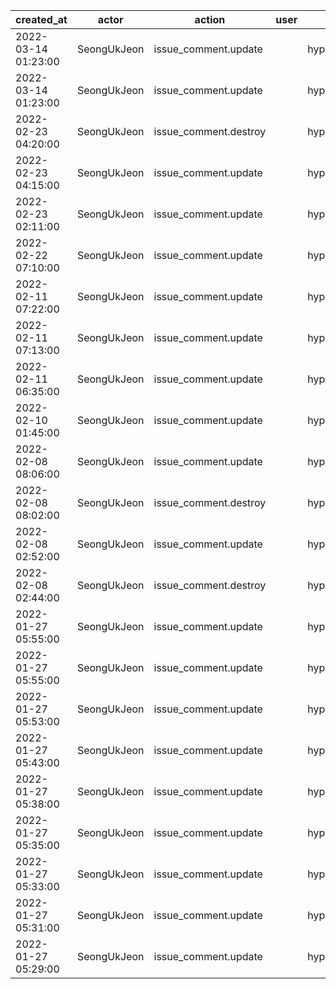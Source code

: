 |          created_at | actor       | action                | user | repo             |
| ------------------- | ----------- | --------------------- | ---- | ---------------- |
| 2022-03-14 01:23:00 | SeongUkJeon | issue_comment.update  |      | hyperledger/besu |
| 2022-03-14 01:23:00 | SeongUkJeon | issue_comment.update  |      | hyperledger/besu |
| 2022-02-23 04:20:00 | SeongUkJeon | issue_comment.destroy |      | hyperledger/besu |
| 2022-02-23 04:15:00 | SeongUkJeon | issue_comment.update  |      | hyperledger/besu |
| 2022-02-23 02:11:00 | SeongUkJeon | issue_comment.update  |      | hyperledger/besu |
| 2022-02-22 07:10:00 | SeongUkJeon | issue_comment.update  |      | hyperledger/besu |
| 2022-02-11 07:22:00 | SeongUkJeon | issue_comment.update  |      | hyperledger/besu |
| 2022-02-11 07:13:00 | SeongUkJeon | issue_comment.update  |      | hyperledger/besu |
| 2022-02-11 06:35:00 | SeongUkJeon | issue_comment.update  |      | hyperledger/besu |
| 2022-02-10 01:45:00 | SeongUkJeon | issue_comment.update  |      | hyperledger/besu |
| 2022-02-08 08:06:00 | SeongUkJeon | issue_comment.update  |      | hyperledger/besu |
| 2022-02-08 08:02:00 | SeongUkJeon | issue_comment.destroy |      | hyperledger/besu |
| 2022-02-08 02:52:00 | SeongUkJeon | issue_comment.update  |      | hyperledger/besu |
| 2022-02-08 02:44:00 | SeongUkJeon | issue_comment.destroy |      | hyperledger/besu |
| 2022-01-27 05:55:00 | SeongUkJeon | issue_comment.update  |      | hyperledger/besu |
| 2022-01-27 05:55:00 | SeongUkJeon | issue_comment.update  |      | hyperledger/besu |
| 2022-01-27 05:53:00 | SeongUkJeon | issue_comment.update  |      | hyperledger/besu |
| 2022-01-27 05:43:00 | SeongUkJeon | issue_comment.update  |      | hyperledger/besu |
| 2022-01-27 05:38:00 | SeongUkJeon | issue_comment.update  |      | hyperledger/besu |
| 2022-01-27 05:35:00 | SeongUkJeon | issue_comment.update  |      | hyperledger/besu |
| 2022-01-27 05:33:00 | SeongUkJeon | issue_comment.update  |      | hyperledger/besu |
| 2022-01-27 05:31:00 | SeongUkJeon | issue_comment.update  |      | hyperledger/besu |
| 2022-01-27 05:29:00 | SeongUkJeon | issue_comment.update  |      | hyperledger/besu |
